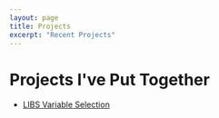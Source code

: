 ```yaml
---
layout: page
title: Projects
excerpt: "Recent Projects"
---
```


# Projects I've Put Together

- [LIBS Variable Selection](https://github.com/dannylc/LIBS-Variable-Selection)
